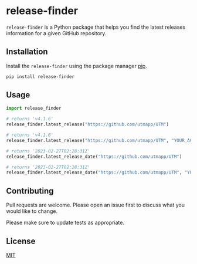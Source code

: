 # release-finder

`release-finder` is a Python package that helps you find the latest releases information for a given GitHub repository.

## Installation

Install the `release-finder` using the package manager [pip](https://pip.pypa.io/en/stable/).

```bash
pip install release-finder
```

## Usage

```python
import release_finder

# returns 'v4.1.6'
release_finder.latest_release("https://github.com/utmapp/UTM")

# returns 'v4.1.6'
release_finder.latest_release("https://github.com/utmapp/UTM", "YOUR_ACCESS_TOKEN")

# returns '2023-02-27T02:28:31Z'
release_finder.latest_release_date("https://github.com/utmapp/UTM")

# returns '2023-02-27T02:28:31Z'
release_finder.latest_release_date("https://github.com/utmapp/UTM", "YOUR_ACCESS_TOKEN")
```

## Contributing

Pull requests are welcome. Please open an issue first to discuss what you would like to change.

Please make sure to update tests as appropriate.

## License

[MIT](https://choosealicense.com/licenses/mit/)
